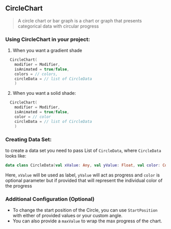 ## CircleChart

> A circle chart or bar graph is a chart or graph that presents categorical data with circular progress

### Using CircleChart in your project:

1. When you want a gradient shade

```kotlin
  CircleChart(
    modifier = Modifier,
    isAnimated = true/false,
    colors = // colors,
    circleData = // list of CircleData
    )
```

2. When you want a solid shade:
```kotlin
  CircleChart(
    modifier = Modifier,
    isAnimated = true/false,
    color = // color
    circleData = // list of CircleData
    )
```

### Creating Data Set:

to create a data set you need to pass List of `CircleData`, where `CircleData` looks like:
```kotlin
data class CircleData(val xValue: Any, val yValue: Float, val color: Color? = null)
```
Here, `xValue` will be used as label, `yValue` will act as progress and `color` is optional parameter but if provided that will represent the individual color of the progress

### Additional Configuration (Optional)
- To change the start position of the Circle, you can use `StartPosition` with either of provided values or your custom angle.
- You can also provide a `maxValue` to wrap the max progress of the chart. 
